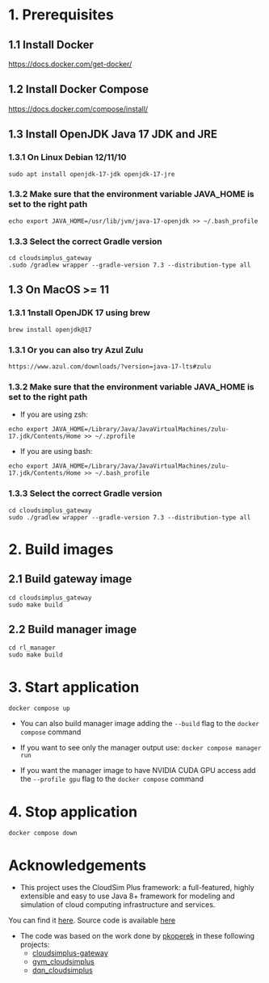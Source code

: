 # 1. Prerequisites
## 1.1 Install Docker
https://docs.docker.com/get-docker/

## 1.2 Install Docker Compose
https://docs.docker.com/compose/install/

## 1.3 Install OpenJDK Java 17 JDK and JRE
### 1.3.1 On Linux Debian 12/11/10
`sudo apt install openjdk-17-jdk openjdk-17-jre`

### 1.3.2 Make sure that the environment variable JAVA_HOME is set to the right path
`echo export JAVA_HOME=/usr/lib/jvm/java-17-openjdk >> ~/.bash_profile`

### 1.3.3 Select the correct Gradle version
```
cd cloudsimplus_gateway
.sudo /gradlew wrapper --gradle-version 7.3 --distribution-type all
```

## 1.3 On MacOS >= 11
### 1.3.1 1nstall OpenJDK 17 using brew
`brew install openjdk@17`

### 1.3.1 Or you can also try Azul Zulu
`https://www.azul.com/downloads/?version=java-17-lts#zulu`

### 1.3.2 Make sure that the environment variable JAVA_HOME is set to the right path
- If you are using zsh:

`echo export JAVA_HOME=/Library/Java/JavaVirtualMachines/zulu-17.jdk/Contents/Home >> ~/.zprofile`

- If you are using bash:
  
`echo export JAVA_HOME=/Library/Java/JavaVirtualMachines/zulu-17.jdk/Contents/Home >> ~/.bash_profile`

### 1.3.3 Select the correct Gradle version
```
cd cloudsimplus_gateway
sudo ./gradlew wrapper --gradle-version 7.3 --distribution-type all
```

# 2. Build images

## 2.1 Build gateway image
```
cd cloudsimplus_gateway
sudo make build
```

## 2.2 Build manager image
```
cd rl_manager
sudo make build
```
# 3. Start application
`docker compose up`

* You can also build manager image adding the `--build` flag to the `docker compose` command

* If you want to see only the manager output use:
  `docker compose manager run`

* If you want the manager image to have NVIDIA CUDA GPU access add the `--profile gpu` flag to the `docker compose` command

# 4. Stop application
`docker compose down`

# Acknowledgements

* This project uses the CloudSim Plus framework: a full-featured, highly extensible and easy to use Java 8+ framework for
modeling and simulation of cloud computing infrastructure and services.

You can find it [here](http://cloudsimplus.org/). Source code is available [here](https://github.com/manoelcampos/cloudsim-plus)

* The code was based on the work done by [pkoperek](https://github.com/pkoperek) in these following projects:
  * [cloudsimplus-gateway](https://github.com/pkoperek/cloudsimplus-gateway)
  * [gym_cloudsimplus](https://github.com/pkoperek/gym_cloudsimplus)
  * [dqn_cloudsimplus](https://github.com/pkoperek/dqn_cloudsimplus)
